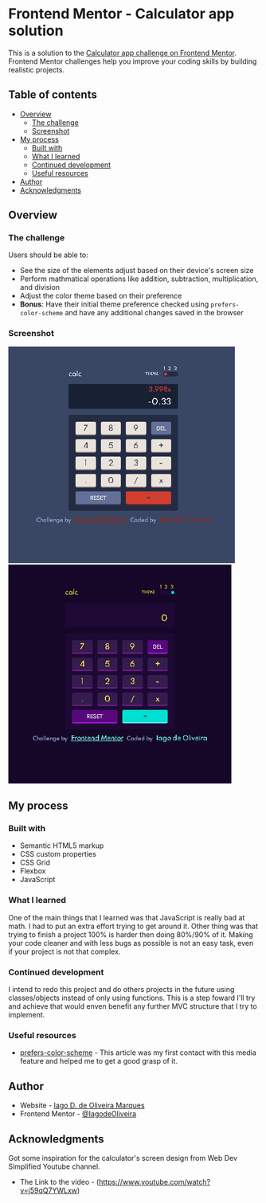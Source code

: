 # Frontend Mentor - Calculator app solution

This is a solution to the [Calculator app challenge on Frontend Mentor](https://www.frontendmentor.io/challenges/calculator-app-9lteq5N29). Frontend Mentor challenges help you improve your coding skills by building realistic projects. 

## Table of contents

- [Overview](#overview)
  - [The challenge](#the-challenge)
  - [Screenshot](#screenshot)
- [My process](#my-process)
  - [Built with](#built-with)
  - [What I learned](#what-i-learned)
  - [Continued development](#continued-development)
  - [Useful resources](#useful-resources)
- [Author](#author)
- [Acknowledgments](#acknowledgments)

## Overview

### The challenge

Users should be able to:

- See the size of the elements adjust based on their device's screen size
- Perform mathmatical operations like addition, subtraction, multiplication, and division
- Adjust the color theme based on their preference
- **Bonus**: Have their initial theme preference checked using `prefers-color-scheme` and have any additional changes saved in the browser

### Screenshot

![](./images/calculator1.jpg)
![](./images/calculator2.jpg)


## My process

### Built with

- Semantic HTML5 markup
- CSS custom properties
- CSS Grid
- Flexbox
- JavaScript

### What I learned

One of the main things that I learned was that JavaScript is really bad at math. I had to put an extra effort trying to get around it. Other thing was that trying to finish a project 100% is harder then doing 80%/90% of it. Making your code cleaner and with less bugs as possible is not an easy task, even if your project is not that complex.

### Continued development

I intend to redo this project and do others projects in the future using classes/objects instead of only using functions. This is a step foward I'll try and achieve that would enven benefit any further MVC structure that I try to implement.

### Useful resources

- [prefers-color-scheme](https://developer.mozilla.org/pt-BR/docs/Web/CSS/@media/prefers-color-scheme) - This article was my first contact with this media feature and helped me to get a good grasp of it. 

## Author

- Website - [Iago D. de Oliveira Marques](https://github.com/IagodeOliveira/)
- Frontend Mentor - [@IagodeOliveira](https://www.frontendmentor.io/profile/IagodeOliveira)

## Acknowledgments

Got some inspiration for the calculator's screen design from Web Dev Simplified Youtube channel.
- The Link to the video - (https://www.youtube.com/watch?v=j59qQ7YWLxw)
